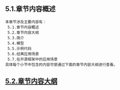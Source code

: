 
## 5.1.章节内容概述
    本章节涉及主要内容有：
     5.1.章节内容概述
     5.2.章节内容大纲
     5.3.简介
     5.4.模型
     5.5.示例代码
     5.6.经典应用场景
     5.7.在开源框架中的应用场景
	具体每个小节中包含的内容可使通过下面的章节内容大纲进行查看。

## <a href="/enhance/markmap/general/designpattern/designpattern-java/chapter/designpattern-java-outline5-chapter5.html" target="_blank">5.2.章节内容大纲</a>

<Markmap localtion="/enhance/markmap/general/designpattern/designpattern-java/chapter/designpattern-java-outline5-chapter5.html" height="500rem"/>


